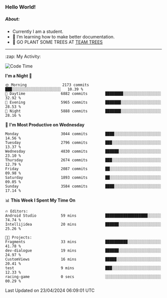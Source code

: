 ### Hello World!

##### About:
- Currently I am a student.
- 🌱 I’m learning how to make better documentation.
- 🌱 GO PLANT SOME TREES AT [TEAM TREES](https://teamtrees.org/)

---
  <summary>:zap: My Activity:</summary>
  
<!--START_SECTION:waka-->
![Code Time](http://img.shields.io/badge/Code%20Time-1%2C318%20hrs%2012%20mins-blue)

**I'm a Night 🦉** 

```text
🌞 Morning                2173 commits        ███░░░░░░░░░░░░░░░░░░░░░░   10.39 % 
🌆 Daytime                6882 commits        ████████░░░░░░░░░░░░░░░░░   32.92 % 
🌃 Evening                5965 commits        ███████░░░░░░░░░░░░░░░░░░   28.53 % 
🌙 Night                  5888 commits        ███████░░░░░░░░░░░░░░░░░░   28.16 % 
```
📅 **I'm Most Productive on Wednesday** 

```text
Monday                   3044 commits        ████░░░░░░░░░░░░░░░░░░░░░   14.56 % 
Tuesday                  2796 commits        ███░░░░░░░░░░░░░░░░░░░░░░   13.37 % 
Wednesday                4830 commits        ██████░░░░░░░░░░░░░░░░░░░   23.10 % 
Thursday                 2674 commits        ███░░░░░░░░░░░░░░░░░░░░░░   12.79 % 
Friday                   2087 commits        ██░░░░░░░░░░░░░░░░░░░░░░░   09.98 % 
Saturday                 1893 commits        ██░░░░░░░░░░░░░░░░░░░░░░░   09.05 % 
Sunday                   3584 commits        ████░░░░░░░░░░░░░░░░░░░░░   17.14 % 
```


📊 **This Week I Spent My Time On** 

```text
🔥 Editors: 
Android Studio           59 mins             ███████████████████░░░░░░   74.74 % 
Intellijidea             20 mins             ██████░░░░░░░░░░░░░░░░░░░   25.26 % 

🐱‍💻 Projects: 
Fragments                33 mins             ██████████░░░░░░░░░░░░░░░   41.78 % 
dev-dialogue             19 mins             ██████░░░░░░░░░░░░░░░░░░░   24.97 % 
CustomViews              16 mins             █████░░░░░░░░░░░░░░░░░░░░   20.41 % 
test                     9 mins              ███░░░░░░░░░░░░░░░░░░░░░░   12.33 % 
racing-game              0 secs              ░░░░░░░░░░░░░░░░░░░░░░░░░   00.29 % 
```


 Last Updated on 23/04/2024 06:09:01 UTC
<!--END_SECTION:waka-->
